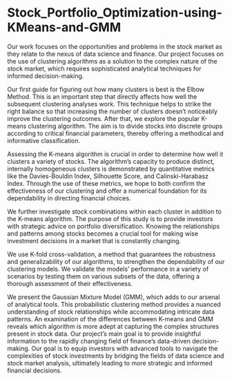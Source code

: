 # Stock_Portfolio_Optimization-using-KMeans-and-GMM
Our work focuses on the opportunities and problems in the stock market as they relate to the nexus of data science and finance. Our project focuses on the use of clustering algorithms as a solution to the complex nature of the stock market, which requires sophisticated analytical techniques for informed decision-making.

Our first guide for figuring out how many clusters is best is the Elbow Method. This is an important step that directly affects how well the subsequent clustering analyses work. This technique helps to strike the right balance so that increasing the number of clusters doesn’t noticeably improve the clustering outcomes. After that, we explore the popular K-means clustering algorithm. The aim is to divide stocks into discrete groups according to critical financial parameters, thereby offering a methodical and informative classification.

Assessing the K-means algorithm is crucial in order to determine how well it clusters a variety of stocks. The algorithm’s capacity to produce distinct, internally homogeneous clusters is demonstrated by quantitative metrics like the Davies-Bouldin Index, Silhouette Score, and Calinski-Harabasz Index. Through the use of these metrics, we hope to both confirm the effectiveness of our clustering and offer a numerical foundation for its dependability in directing financial choices.

We further investigate stock combinations within each cluster in addition to the K-means algorithm. The purpose of this study is to provide investors with strategic advice on portfolio diversification. Knowing the relationships and patterns among stocks becomes a crucial tool for making wise investment decisions in a market that is constantly changing.

We use K-fold cross-validation, a method that guarantees the robustness and generalizability of our algorithms, to strengthen the dependability of our clustering models. We validate the models’ performance in a variety of scenarios by testing them on various subsets of the data, offering a thorough assessment of their effectiveness.

We present the Gaussian Mixture Model (GMM), which adds to our arsenal of analytical tools. This probabilistic clustering method provides a nuanced understanding of stock relationships while accommodating intricate data patterns. An examination of the differences between K-means and GMM reveals which algorithm is more adept at capturing the complex structures present in stock data.
Our project’s main goal is to provide insightful information to the rapidly changing field of finance’s data-driven decision-making. Our goal is to equip investors with advanced tools to navigate the complexities of stock investments by bridging the fields of data science and stock market analysis, ultimately leading to more strategic and informed financial decisions.
